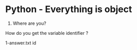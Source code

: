 # Python - Everything is object
1. Where are you? 

How do you get the variable identifier ?

1-answer.txt
    id
